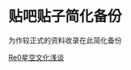 # 贴吧贴子简化备份

为作较正式的资料收录在此简化备份



[Re0星空文化浅谈](https://github.com/CanopusEtaCarinae/tiebapoststree/master/constellation/#Re0星空文化浅淡)
